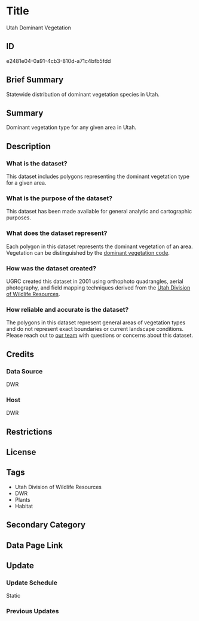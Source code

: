 # Title

Utah Dominant Vegetation

## ID

e2481e04-0a91-4cb3-810d-a71c4bfb5fdd

## Brief Summary

Statewide distribution of dominant vegetation species in Utah.

## Summary

Dominant vegetation type for any given area in Utah.

## Description

### What is the dataset?

This dataset includes polygons representing the dominant vegetation type for a given area.

### What is the purpose of the dataset?

This dataset has been made available for general analytic and cartographic purposes.

### What does the dataset represent?

Each polygon in this dataset represents the dominant vegetation of an area. Vegetation can be distinguished by the [dominant vegetation code](https://opendata.gis.utah.gov/datasets/utah::utah-dominant-vegetation-codes/about).

<!--- There are also a number of fields other than the code, such as ss1, ss2, etc and a "lab" field. Do we know the purpose of these fields or how they should be interpreted? --->

### How was the dataset created?

UGRC created this dataset in 2001 using orthophoto quadrangles, aerial photography, and field mapping techniques derived from the [Utah Division of Wildlife Resources](https://wildlife.utah.gov/).

<!--- The original metadata was unclear as to whether we created this dataset using data derived from the DWR, or whether the DWR created this dataset and we just host the layer. --->

### How reliable and accurate is the dataset?

The polygons in this dataset represent general areas of vegetation types and do not represent exact boundaries or current landscape conditions. Please reach out to [our team](https://gis.utah.gov/contact/) with questions or concerns about this dataset.

## Credits

### Data Source

DWR

### Host

DWR

## Restrictions

## License

## Tags

- Utah Division of Wildlife Resources
- DWR
- Plants
- Habitat

## Secondary Category

## Data Page Link

## Update

### Update Schedule

Static

### Previous Updates
